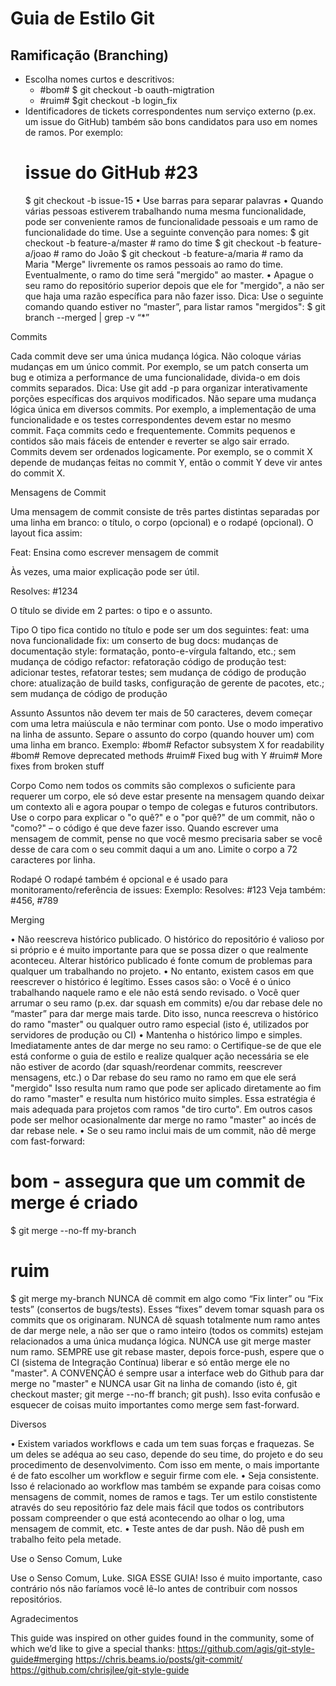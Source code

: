 # Guia de Estilo Git

## Ramificação (Branching)

- Escolha nomes curtos e descritivos:
	- #bom# $ git checkout -b oauth-migtration
	- #ruim# $git checkout -b login_fix
- Identificadores de tickets correspondentes num serviço externo (p.ex. um issue do GitHub) também são bons candidatos para uso em nomes de ramos. Por exemplo:
	# issue do GitHub #23
	$ git checkout -b issue-15
•	Use barras para separar palavras
•	Quando várias pessoas estiverem trabalhando numa mesma funcionalidade, pode ser conveniente ramos de funcionalidade pessoais e um ramo de funcionalidade do time. Use a seguinte convenção para nomes:
	$ git checkout -b feature-a/master # ramo do time
	$ git checkout -b feature-a/joao # ramo do João
	$ git checkout -b feature-a/maria # ramo da Maria
	"Merge" livremente os ramos pessoais ao ramo do time. Eventualmente, o ramo do time será "mergido" ao master.
•	Apague o seu ramo do repositório superior depois que ele for "mergido", a não ser que haja uma razão específica para não fazer isso.
	Dica: Use o seguinte comando quando estiver no “master”, para listar ramos "mergidos": 
	$ git branch --merged | grep -v “\*”

Commits

Cada commit deve ser uma única mudança lógica. Não coloque várias mudanças em um único commit. Por exemplo, se um patch conserta um bug e otimiza a performance de uma funcionalidade, divida-o em dois commits separados.
Dica: Use git add -p para organizar interativamente porções específicas dos arquivos modificados.
Não separe uma mudança lógica única em diversos commits. Por exemplo, a implementação de uma funcionalidade e os testes correspondentes devem estar no mesmo commit.
Faça commits cedo e frequentemente. Commits pequenos e contidos são mais fáceis de entender e reverter se algo sair errado.
Commits devem ser ordenados logicamente. Por exemplo, se o commit X depende de mudanças feitas no commit Y, então o commit Y deve vir antes do commit X.

Mensagens de Commit

Uma mensagem de commit consiste de três partes distintas separadas por uma linha em branco: o título, o corpo (opcional) e o rodapé (opcional). O layout fica assim:

Feat: Ensina como escrever mensagem de commit

Às vezes, uma maior explicação pode ser útil.

Resolves: #1234

O título se divide em 2 partes: o tipo e o assunto.

Tipo
O tipo fica contido no título e pode ser um dos seguintes:
feat: uma nova funcionalidade
fix: um conserto de bug
docs: mudanças de documentação
style: formatação, ponto-e-vírgula faltando, etc.; sem mudança de código
refactor: refatoração código de produção
test: adicionar testes, refatorar testes; sem mudança de código de produção
chore: atualização de build tasks, configuração de gerente de pacotes, etc.; sem mudança de código de produção

Assunto
Assuntos não devem ter mais de 50 caracteres, devem começar com uma letra maiúscula e não terminar com ponto. Use o modo imperativo na linha de assunto. Separe o assunto do corpo (quando houver um) com uma linha em branco.
Exemplo: #bom# Refactor subsystem X for readability #bom# Remove deprecated methods #ruim# Fixed bug with Y #ruim# More fixes from broken stuff

Corpo
Como nem todos os commits são complexos o suficiente para requerer um corpo, ele só deve estar presente na mensagem quando deixar um contexto ali e agora poupar o tempo de colegas e futuros contributors. 
Use o corpo para explicar o "o quê?" e o "por quê?" de um commit, não o "como?" – o código é que deve fazer isso. 
Quando escrever uma mensagem de commit, pense no que você mesmo precisaria saber se você desse de cara com o seu commit daqui a um ano.
Limite o corpo a 72 caracteres por linha.

Rodapé
O rodapé também é opcional e é usado para monitoramento/referência de issues:
Exemplo: 
Resolves: #123
Veja também: #456, #789

Merging

•	Não reescreva histórico publicado. O histórico do repositório é valioso por si próprio e é muito importante para que se possa dizer o que realmente aconteceu. Alterar histórico publicado é fonte comum de problemas para qualquer um trabalhando no projeto.
•	No entanto, existem casos em que reescrever o histórico é legítimo. Esses casos são:
o	Você é o único trabalhando naquele ramo e ele não está sendo revisado.
o	Você quer arrumar o seu ramo (p.ex. dar squash em commits) e/ou dar rebase dele no “master” para dar merge mais tarde.
Dito isso, nunca reescreva o histórico do ramo "master" ou qualquer outro ramo especial (isto é, utilizados por servidores de produção ou CI)
•	Mantenha o histórico limpo e simples. Imediatamente antes de dar merge no seu ramo:
o	Certifique-se de que ele está conforme o guia de estilo e realize qualquer ação necessária se ele não estiver de acordo (dar squash/reordenar commits, reescrever mensagens, etc.)
o	Dar rebase do seu ramo no ramo em que ele será "mergido"
Isso resulta num ramo que pode ser aplicado diretamente ao fim do ramo "master" e resulta num histórico muito simples.
Essa estratégia é mais adequada para projetos com ramos "de tiro curto". Em outros casos pode ser melhor ocasionalmente dar merge no ramo "master" ao incés de dar rebase nele.
•	Se o seu ramo inclui mais de um commit, não dê merge com fast-forward:
# bom - assegura que um commit de merge é criado
$ git merge --no-ff my-branch
# ruim
$ git merge my-branch
NUNCA dê commit em algo como “Fix linter” ou “Fix tests” (consertos de bugs/tests). Esses “fixes” devem tomar squash para os commits que os originaram.
NUNCA dê squash totalmente num ramo antes de dar merge nele, a não ser que o ramo inteiro (todos os commits) estejam relacionados a uma única mudança lógica.
NUNCA use git merge master num ramo. SEMPRE use git rebase master, depois force-push, espere que o CI (sistema de Integração Contínua) liberar e só então merge ele no "master".
A CONVENÇÃO é sempre usar a interface web do Github para dar merge no "master" e NUNCA usar Git na linha de comando (isto é, git checkout master; git merge --no-ff branch; git push). Isso evita confusão e esquecer de coisas muito importantes como merge sem fast-forward.

Diversos

•	Existem variados workflows e cada um tem suas forças e fraquezas. Se um deles se adéqua ao seu caso, depende do seu time, do projeto e do seu procedimento de desenvolvimento.
Com isso em mente, o mais importante é de fato escolher um workflow e seguir firme com ele.
•	Seja consistente. Isso é relacionado ao workflow mas também se expande para coisas como mensagens de commit, nomes de ramos e tags. Ter um estilo constistente através do seu repositório faz dele mais fácil que todos os contributors possam compreender o que está acontecendo ao olhar o log, uma mensagem de commit, etc.
•	Teste antes de dar push. Não dê push em trabalho feito pela metade.

Use o Senso Comum, Luke

Use o Senso Comum, Luke. SIGA ESSE GUIA! Isso é muito importante, caso contrário nós não faríamos você lê-lo antes de contribuir com nossos repositórios.

Agradecimentos

This guide was inspired on other guides found in the community, some of which we’d like to give a special thanks:
https://github.com/agis/git-style-guide#merging
https://chris.beams.io/posts/git-commit/
https://github.com/chrisjlee/git-style-guide
